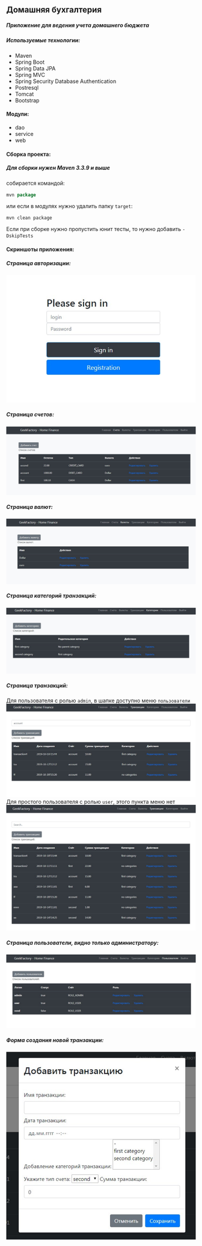 
## Домашняя бухгалтерия
##### Приложение для ведения учета домашнего бюджета


##### Используемые технологии:

- Maven
- Spring Boot
- Spring Data JPA
- Spring MVC
- Spring Security Database Authentication
- Postresql
- Tomcat
- Bootstrap

#### Модули:
- dao 
- service 
- web

#### Сборка проекта:

##### Для сборки нужен *Maven 3.3.9* и выше

 собирается командой: 
 ```java
 mvn package
 ```
 или если в модулях нужно удалить папку `target`:
 ```
mvn clean package
```
Если при сборке нужно пропустить юнит тесты, то нужно добавить `-DskipTests`

#### Скриншоты приложения:

##### Страница авторизации:
![alt text](images/login.jpg)

##### Страница счетов:
![alt text](images/account.jpg)

##### Страница валют:
![alt text](images/currency.jpg)

##### Страница категорий транзакций:
![alt text](images/category.jpg)

##### Страница транзакций:
Для пользователя с ролью `admin`, в шапке доступно меню `пользователи`
![alt text](images/transaction.jpg)
Для простого пользователя с ролью `user`, этого пункта меню нет
![alt text](images/transaction1.jpg)

##### Страница пользователи, видно только администратору:
![alt text](images/users.jpg)

##### Форма создания новой транзакции: 
![alt text](images/create_transaction.jpg)